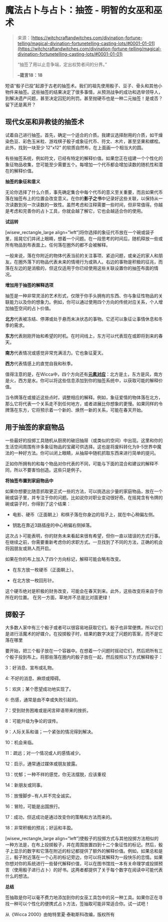 <!--yml

分类：未分类

日期：2024-06-12 18:27:17

-->

# 魔法占卜与占卜：抽签 - 明智的女巫和巫术

> 来源：[https://witchcraftandwitches.com/divination-fortune-telling/magical-divination-fortunetelling-casting-lots/#0001-01-01](https://witchcraftandwitches.com/divination-fortune-telling/magical-divination-fortunetelling-casting-lots/#0001-01-01)
> 
> “抽签了用以止息争端，定出权势者间的分界。”
> 
> **–箴言18：18**

短语“骰子已投”起源于古老的抽签术。我们的祖先使用骰子、豆子、骨头和其他小物件来抽签。这些抽签的结果决定了很多事情，从预测战争的成功和选举领导人，到解决遗产问题，甚至决定囚犯的刑罚。甚至抛硬币也是一种二元抽签！是或否？留下还是离开？

## 现代女巫和异教徒的抽签术

试着自己进行抽签。首先，确定一个适合的介质。我建议选择耐用的介质，如干燥染色豆、彩色玉米粒、游戏棋子骰子或象征代币、符文、木片，甚至坚果和螺栓。此外，找到一块至少 12"x12" 的软质自然布，在上面画一个相当大的圆。

有些抽签系统，例如符文，已经有特定的解释价值。如果您正在组建一个个性化的象征物品收集，您可能至少需要五个。每增加一个代币都会增加读数的随机性和潜在的解释价值。

**抽签的象征和意义**

无论你选择了什么介质，事先确定集合中每个代币的意义至关重要，而且如果代币落在抽签布上的位置会改变意义。在你的**影子之书**中记录好这些关联，以保持从一次读数到另一次读数的一致性。虽然考虑和注释需要一些时间，但非常值得。你越是考虑和完善你的占卜工具，你就会越了解它，它也会越适合你的使用。

**试运转**

[wisew_rectangle_large align=”left”]将你选择的象征代币放在一个碗或袋子里，摇晃它们并闭上眼睛，想着一个问题。在一段思考的时间后，随机释放一些或所有物品到布表面上。任何落在圈外的都不会被解释。

一般来说，落在你附近的物体代表当前的关注事项、紧迫问题，或亲近的家人和朋友。在圈外落下的物品代表未来的情境行为或熟人。右边的事物是积极的征兆，而落在左边的是消极的，但这仅适用于你已经使用这些关联设置你的抽签布面的情况。

**增加用于抽签的解释选项**

抽签是一种非常灵活的艺术形式，仅限于你手头拥有的东西、你与象征性物品的关联能力以及你的想象力。例如，你可以通过使用四个方向的传统对应关系，个人增加抽签空间的占卜价值。

**北方**代表被冻结、停滞或处于悬而未决状态的事物。它还可以象征让事情休息和冬季的需求。

**东方**代表刚刚开始和希望的时机。在时间线上，东方可以代表现在或即将到来的春天。

**南方**代表情况或感觉非常充满活力。它也象征夏天。

**西方**代表情感上的直觉自我和秋季。

值得注意的是，在Wicca中，四个方向还有[**元素对应**](https://witchcraftandwitches.com/witchcraft/the-elements-in-magic-witchcraft-earth-meaning-symbolism-and-uses/)：北方是土，东方是风，南方是火，西方是水。你可以将这些信息添加到你的抽签系统中，以获取可能的解释价值。

当令牌落在或接近这些点时，调整相应的解释。例如，象征爱情的物体落在北方，那么它将代表一个关系走不到任何地方，或者进展比你想象的更慢。如果同样的令牌落在东方，它将预示着一个新的、焕然一新的关系，可能在春天开始。

## 用于抽签的家庭物品

一些最好的投掷工具随机从厨房的破旧抽屉（或类似的空间）中出现。这里和你的生活空间周围有许多象征物品的宝藏可供选择。这也是将废料转化为9-5世界中魔法的一种好方法。你可以闭上眼睛，从抽屉中随机抓取东西来进行简单的提问。

正如你所拥有的和每个物品对你代表的不同，可能与下面的混合和建议的解释不同，所以不要害怕创造。这些只是例子。

**将抽签布置到家庭物品中**

如果你想要比随意抓取更正式一些的方法，可以挑选出少量的家庭物品，放在一个碗或袋子里，并专注于你的问题。比如说你对职业变动很好奇。在摇晃含有令牌的碗或袋子时，你得到了这个结果：

+   电影、硬币（正面朝上）和棋子落在你身边的毯子上，就在中心稍偏左侧。

+   钥匙在靠近3路插座的中心稍偏右侧掉落。

这次占卜可能表明，你的财务未来看起来很有希望，但你一直以错误的方式行事。在继续之前，你需要重新考虑你的求职方式。一旦找到了不同的方法，正确的机会将因朋友或熟人而开启。

如果在你的布上加入了四个方向标记，解释可能会略有改变。

+   在东方放一枚硬币（正面朝上）。

+   在北方放一枚回形针。

这个硬币绝对是积极的财务改变，可能会在春天到来。此外，这些改变将来自于你所在的位置。 在另一方面，草地并不总是比对面更绿！

## 掷骰子

大多数人家中有三个骰子或者可以很容易地获取它们。骰子也非常便携，所以它们是进行活魔术的好媒介。在投掷骰子时，结果的数字决定了问题的答案，而不是它落在哪里

要开始，把三个骰子放在一个容器中。在想着一个问题时摇动它们，然后把所有三个骰子投到布上。将那些落在圈内的骰子放在一起，然后按照以下方式解释骰子：

3：好消息、宣布或礼物。

4: 不好的消息、麻烦或障碍。

5：欢庆；某个愿望成功地实现了。

6: 伤感，通常是由不幸或失败引起的。

7：受到财务困难或是闲言碎语带来的挫折。

8：可能升级为争论的误传。

9：人际关系和谐；一个紧张的情况得到解决。

10：机会来临。

11：疏远；对一个情况或人的感情减少。

12：启示，通常通过媒体或朋友披露。

13：忧郁；一种不祥的感觉，你无法摆脱，应该重视

14：新朋友或同事。

15：放慢脚步−有人并不完全诚实。

16：冒险，可能是出国旅行。

17：成功，但这成功是通过改变你的策略和方法而来的。

18：非常积极的预兆；好运和丰盈。

[wisew_rectangle_large align=”left”]使骰子的投掷方式与其他投掷方法相似的一种方法是，在布上投掷骰子，并在周围放置四到十二个象征性的标记。然后，骰子上显示的数字和它落在附近的标记都提供了额外的解释价值。例如，如果总和是三，骰子附近落在一个心形的标记旁边，你可以将其解释为一段快乐的恋情。如果你想对你的系统进行一些替代解释价值，可以在图书馆找一本有关命理学或投掷预言（使用骰子进行占卜）的好书。这两者都提供了关于每个数字在阅读中可能代表什么的想法。

**总结**

签抽取是你可以毫不费力地添加到你的女巫工具包中的另一种工具。如果你正在寻找一种可以个性化的便携式占卜方法，签抽取可能非常适合你。试一试吧！

从《Wicca 2000》由帕特里夏·泰勒斯科改编，版权所有
